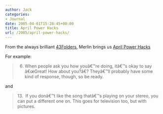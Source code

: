 ```yaml
---
author: Jack
categories:
- Journal
date: 2005-04-01T15:28:45+00:00
title: April Power Hacks
url: /2005/april-power-hacks/
---
```


From the always brilliant [43Folders][1], Merlin brings us [April Power Hacks][2]

For example:

> 
> 
> 6. When people ask you how you&#226;&#8364;&#8482;re doing, it&#226;&#8364;&#8482;s okay to say &#226;&#8364;&#339;Great! How about you?&#226;&#8364;? They&#226;&#8364;&#8482;ll probably have some kind of response, though, so be ready.
> 
> 

and

> 
> 
> 13.&nbsp; If you don&#226;&#8364;&#8482;t like the song that&#226;&#8364;&#8482;s playing on your stereo, you can put a different one on. This goes for television too, but with pictures.
> 
>

 [1]: http://www.43folders.com
 [2]: http://www.43folders.com/2005/04/april_power_hac.html